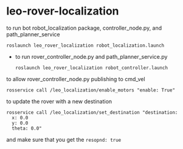# leo-rover-localization

to run bot robot_localization package, controller_node.py, and path_planner_service

```shell
roslaunch leo_rover_localization robot_localization.launch
```

- to run rover_controller_node.py and path_planner_service.py

  ```shell
  roslaunch leo_rover_localization robot_controller.launch
  ```

to allow rover_controller_node.py publishing to cmd_vel
```shell
rosservice call /leo_localization/enable_motors "enable: True"
```

to update the rover with a new destination
```shell
rosservice call /leo_localization/set_destination "destination:
  x: 0.0
  y: 0.0
  theta: 0.0" 
```
and make sure that you get the `resopnd: true`
